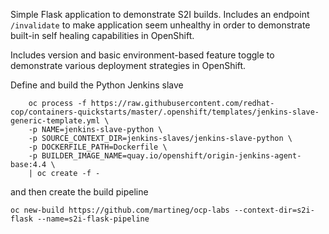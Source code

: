 Simple Flask application to demonstrate S2I builds.
Includes an endpoint `/invalidate` to make application seem unhealthy in order to demonstrate built-in self healing capabilities in OpenShift.

Includes version and basic environment-based feature toggle to demonstrate various deployment strategies in OpenShift.

Define and build the Python Jenkins slave

```
    oc process -f https://raw.githubusercontent.com/redhat-cop/containers-quickstarts/master/.openshift/templates/jenkins-slave-generic-template.yml \
    -p NAME=jenkins-slave-python \
    -p SOURCE_CONTEXT_DIR=jenkins-slaves/jenkins-slave-python \
    -p DOCKERFILE_PATH=Dockerfile \
    -p BUILDER_IMAGE_NAME=quay.io/openshift/origin-jenkins-agent-base:4.4 \
    | oc create -f -
```

and then create the build pipeline

```
oc new-build https://github.com/martineg/ocp-labs --context-dir=s2i-flask --name=s2i-flask-pipeline
```
